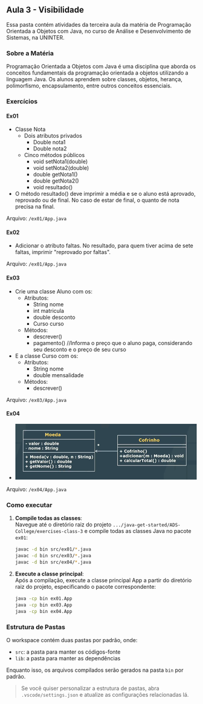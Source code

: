## Aula 3 - Visibilidade

Essa pasta contém atividades da terceira aula da matéria de Programação Orientada a Objetos com Java, no curso de Análise e Desenvolvimento de Sistemas, na UNINTER.

### Sobre a Matéria

Programação Orientada a Objetos com Java é uma disciplina que aborda os conceitos fundamentais da programação orientada a objetos utilizando a linguagem Java. Os alunos aprendem sobre classes, objetos, herança, polimorfismo, encapsulamento, entre outros conceitos essenciais.

### Exercícios

#### Ex01

- Classe Nota
    - Dois atributos privados
        - Double nota1
        - Double nota2
    - Cinco métodos públicos
        - void setNota1(double)
        - void setNota2(double)
        - double getNota1()
        - double getNota2()
        - void resultado()
- O método resultado() deve imprimir a média e se o aluno está aprovado, reprovado ou de final. No caso de estar de final, o quanto de nota precisa na final.

Arquivo: `/ex01/App.java`

#### Ex02

- Adicionar o atributo faltas. No resultado, para quem tiver acima de sete faltas, imprimir "reprovado por faltas".

Arquivo: `/ex01/App.java`

#### Ex03

- Crie uma classe Aluno com os:
    - Atributos:
        - String nome
        - int matricula
        - double desconto
        - Curso curso
    - Métodos:
        - descrever()
        - pagamento() //Informa o preço que o aluno paga, considerando seu desconto e o preço de seu curso
- E a classe Curso com os:
    - Atributos:
        - String nome
        - double mensalidade
    - Métodos:
        - descrever()

Arquivo: `/ex03/App.java`

#### Ex04

- ![Exercise 4](assets/img/image.png)

Arquivo: `/ex04/App.java`

### Como executar

1. **Compile todas as classes**:<br>
   Navegue até o diretório raiz do projeto `.../java-get-started/ADS-College/exercises-class-3` e compile todas as classes Java no pacote `ex01`:

   ```sh
   javac -d bin src/ex01/*.java
   javac -d bin src/ex03/*.java
   javac -d bin src/ex04/*.java
   ```

2. **Execute a classe principal**:<br>
    Após a compilação, execute a classe principal App a partir do diretório raiz do projeto, especificando o pacote correspondente:

    ```sh
    java -cp bin ex01.App
    java -cp bin ex03.App
    java -cp bin ex04.App
    ```   

### Estrutura de Pastas

O workspace contém duas pastas por padrão, onde:

- `src`: a pasta para manter os códigos-fonte
- `lib`: a pasta para manter as dependências

Enquanto isso, os arquivos compilados serão gerados na pasta `bin` por padrão.

> Se você quiser personalizar a estrutura de pastas, abra `.vscode/settings.json` e atualize as configurações relacionadas lá.
